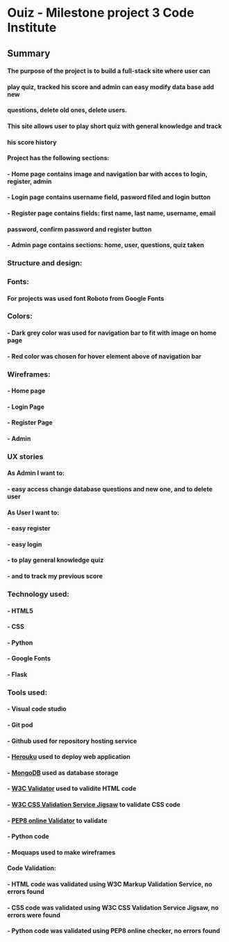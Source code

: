 
# Ouiz -  Milestone project 3 Code Institute

## Summary

 #### The purpose of the project is to build a full-stack site where user can 
 #### play quiz, tracked his score and admin can easy modify data base add new 
 #### questions, delete old ones, delete users.

 #### This site allows user to play short quiz with general knowledge and track 
 #### his score history

#### Project has the following sections:  
#### - Home page contains image and navigation bar with acces to login, register, admin
#### - Login page contains username field, pasword filed and login button
#### - Register page contains fields: first name, last name, username, email
#### password, confirm password and register button
#### - Admin page contains sections: home, user, questions, quiz taken

### Structure and design: 

### Fonts:
#### For projects was used font Roboto from Google Fonts

### Colors:
#### - Dark grey color was used for navigation bar to fit with image on home page
#### - Red color was chosen for hover element above of navigation bar

### Wireframes:

#### - Home page[](https://github.com/mariodragun/Milestone-3-Code-Institute/blob/master/wireframes/Home%20page%20wireframe.JPG)
#### - Login Page[](https://github.com/mariodragun/Milestone-3-Code-Institute/blob/master/wireframes/login%20page%20wireframe.JPG)
#### - Register Page[](https://github.com/mariodragun/Milestone-3-Code-Institute/blob/master/wireframes/register%20page%20wireframe.JPG)
#### - Admin[](https://github.com/mariodragun/Milestone-3-Code-Institute/blob/master/wireframes/admin%20page%20wireframe.JPG)

### UX stories
 
 #### As Admin I want to:
 #### - easy access change database questions and new one, and to delete user
 

 #### As User I want to:
 #### - easy register
 #### - easy login
 #### - to play general knowledge quiz
 #### - and to track my previous score

 ### Technology used:

 #### - HTML5
 #### - CSS
 #### - Python
 #### - Google Fonts
 #### - Flask
 #### 

 ### Tools used:

#### - Visual code studio
#### - Git pod
#### - Github used for repository hosting service 
#### - [Herouku](https://dashboard.heroku.com/apps) used to deploy web application
#### - [MongoDB](https://www.mongodb.com/) used as database storage 
#### - [W3C Validator](https://validator.w3.org/) used to validite HTML code 
#### - [W3C CSS Validation Service Jigsaw](https://jigsaw.w3.org/css-validator/) to validate CSS code 
#### - [PEP8 online Validator](http://pep8online.com/) to validate 
#### - Python code
#### - Moquaps used to make wireframes

#### Code Validation:
#### - HTML code was validated using W3C Markup Validation Service, no errors found
#### - CSS code was validated using W3C CSS Validation Service Jigsaw, no errors were found
#### - Python  code was validated using PEP8 online checker, no errors found
